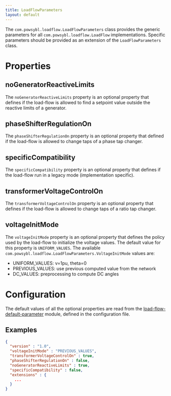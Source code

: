 ```yaml
---
title: LoadFlowParameters
layout: default
---
```


The `com.powsybl.loadflow.LoadFlowParameters` class provides the generic parameters for all `com.powsybl.loadflow.LoadFlow`
implementations. Specific parameters should be provided as an extension of the `LoadFlowParameters` class.

# Properties

## noGeneratorReactiveLimits
The `noGeneratorReactiveLimits` property is an optional property that defines if the load-flow is allowed to find a
setpoint value outside the reactive limits of a generator.

## phaseShifterRegulationOn
The `phaseShifterRegulationOn` property is an optional property that defined if the load-flow is allowed to change taps
of a phase tap changer.

## specificCompatibility
The `specificCompatibility` property is an optional property that defines if the load-flow run in a legacy mode
(implementation specific).

## transformerVoltageControlOn
The `transformerVoltageControlOn` property is an optional property that defines if the load-flow is allowed to change
taps of a ratio tap changer.

## voltageInitMode
The `voltageInitMode` property is an optional property that defines the policy used by the load-flow to initialize the
voltage values. The default value for this property is `UNIFORM_VALUES`. The available `com.powsybl.loadflow.LoadFlowParameters.VoltageInitMode`
values are:
- UNIFORM_VALUES: v=1pu, theta=0
- PREVIOUS_VALUES: use previous computed value from the network
- DC_VALUES: preprocessing to compute DC angles

# Configuration
The default values of all the optional properties are read from the [load-flow-default-parameter](../modules/load-flow-default-parameter.md)
module, defined in the configuration file. 

## Examples
```json
{
  "version" : "1.0",
  "voltageInitMode" : "PREVIOUS_VALUES",
  "transformerVoltageControlOn" : true,
  "phaseShifterRegulationOn" : false,
  "noGeneratorReactiveLimits" : true,
  "specificCompatibility" : false,
  "extensions" : {
    ...
  }
}
```
